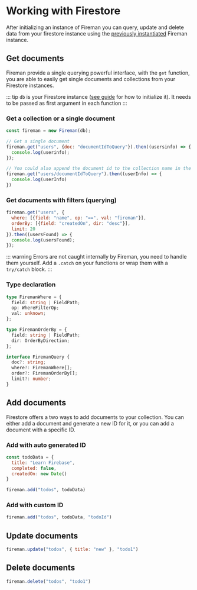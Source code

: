 # Working with Firestore

After initializing an instance of Fireman you can query, update and delete data from your firestore instance using the [previously instantiated](/guide/#initializing-fireman/) Fireman instance.

## Get documents

Fireman provide a single querying powerful interface, with the `get` function, you are able to easily get single documents and collections from your Firestore instances.

::: tip
`db` is your Firestore instance ([see guide](/guide/#initializing-firestore) for how to initialize it). It needs to be passed as first argument in each function
:::

### Get a collection or a single document

```js
const fireman = new Fireman(db);

// Get a single document
fireman.get("users", {doc: "documentIdToQuery"}).then((usersinfo) => {
  console.log(userinfo);
});

// You could also append the document id to the collection name in the first argument
fireman.get("users/documentIdToQuery").then((userInfo) => {
  console.log(userInfo)
})
```

### Get documents with filters (querying)

```js
fireman.get("users", {
  where: [{field: "name", op: "==", val: "fireman"}],
  orderBy: [{field: "createdOn", dir: "desc"}],
  limit: 20
}).then((usersFound) => {
  console.log(usersFound);
});
```

::: warning
Errors are not caught internally by Fireman, you need to handle them yourself. Add a `.catch` on your functions or wrap them with a `try/catch` block.
:::

### Type declaration

```ts
type FiremanWhere = {
  field: string | FieldPath;
  op: WhereFilterOp;
  val: unknown;
};

type FiremanOrderBy = {
  field: string | FieldPath;
  dir: OrderByDirection;
};

interface FiremanQuery {
  doc?: string;
  where?: FiremanWhere[];
  order?: FiremanOrderBy[];
  limit?: number;
}
```

## Add documents

Firestore offers a two ways to add documents to your collection. You can either add a document and generate a new ID for it, or you can add a document with a specific ID.

### Add with auto generated ID

```js
const todoData = {
  title: "Learn Firebase",
  completed: false,
  createdOn: new Date()
}

fireman.add("todos", todoData)
```

### Add with custom ID

```js
fireman.add("todos", todoData, "todoId")
```

## Update documents

```js
fireman.update("todos", { title: "new" }, "todo1")
```

## Delete documents

```js
fireman.delete("todos", "todo1")
```
